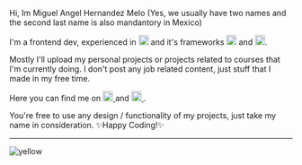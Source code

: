Hi, Im Miguel Angel Hernandez Melo (Yes, we usually have two names and the second last name is also mandantory in Mexico)

I'm a frontend dev, experienced in <img alt="react-icon" src="https://cdn.worldvectorlogo.com/logos/logo-javascript.svg"
         width="18px" height="18px"/> and it's frameworks <img alt="react-icon" src="https://cdn.worldvectorlogo.com/logos/angular-icon.svg"
         width="18px" height="18px"/> and <img alt="angular-icon" src="https://cdn.worldvectorlogo.com/logos/react-2.svg"
         width="18px" height="18px"/>.
         
Mostly I'll upload my personal projects or projects related to courses that I'm currently doing. I don't post any job related content, just stuff that I made in my free time.

Here you can find me on 
      <a href="https://www.linkedin.com/in/miguelhem/" target="_blank" >
         <img alt="linkedin-icon" src="https://www.flaticon.com/svg/vstatic/svg/174/174857.svg?token=exp=1615922261~hmac=11156b2eed143197d8de121f8da0bcab"
         width="18px" height="18px" />
      </a>
 and   <a href="https://twitter.com/Miguelhemmm" target="_blank" >
         <img alt="twitter-icon" src="https://image.flaticon.com/icons/png/512/1384/1384065.png"
         width="18px" height="18px"/>
      </a>.

You're free to use any design / functionality of my projects, just take my name in consideration. ✨Happy Coding!✨

<hr/>

<span display="inline" height="20px" class="common__BadgeWrapper-v13icv-3 gKQOXt"><img alt="yellow" src="/badge/-yellow-yellow"></span>

<!---
miguelhemmm/miguelhemmm is a ✨ special ✨ repository because its `README.md` (this file) appears on your GitHub profile.
You can click the Preview link to take a look at your changes.
--->
